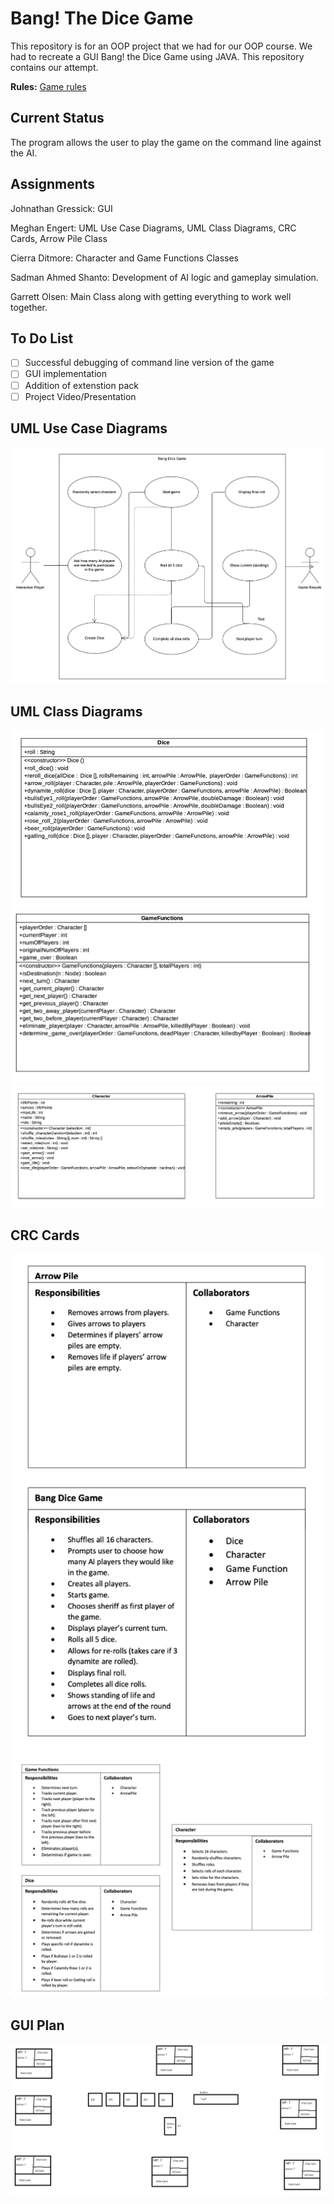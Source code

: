 # Bang! The Dice Game
This repository is for an OOP project that we had for our OOP course. We had to recreate a GUI Bang! the Dice Game using JAVA. This repository contains our attempt.

**Rules:** [Game rules](http://www.dvgiochi.net/bang_the_dice_game/BANG!_dice_game-rules.pdf)

## Current Status
The program allows the user to play the game on the command line against the AI.

## Assignments
Johnathan Gressick: GUI

Meghan Engert: UML Use Case Diagrams, UML Class Diagrams, CRC Cards, Arrow Pile Class

Cierra Ditmore: Character and Game Functions Classes

Sadman Ahmed Shanto: Development of AI logic and gameplay simulation. 

Garrett Olsen: Main Class along with getting everything to work well together.

## To Do List
- [ ] Successful debugging of command line version of the game
- [ ] GUI implementation
- [ ] Addition of extenstion pack
- [ ] Project Video/Presentation 

## UML Use Case Diagrams
![UMLUSD](https://github.com/shanto268/Bang-/blob/master/use_case.png)
## UML Class Diagrams
![UMLUSD](https://github.com/shanto268/Bang-/blob/master/class.png)
![UMLUSD1](https://github.com/shanto268/Bang-/blob/master/class1.png)
![UMLUSD2](https://github.com/shanto268/Bang-/blob/master/class2.png)

## CRC Cards
![UMLcc](https://github.com/shanto268/Bang-/blob/master/crc.png)
![UMLcrc](https://github.com/shanto268/Bang-/blob/master/crc0.png)

## GUI Plan
![UMLgui](https://github.com/shanto268/Bang-/blob/master/gui.png)

